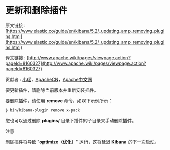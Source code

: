 # 更新和删除插件

原文链接 : [https://www.elastic.co/guide/en/kibana/5.2/_updating_amp_removing_plugins.html](https://www.elastic.co/guide/en/kibana/5.2/_updating_amp_removing_plugins.html)

译文链接 : [http://www.apache.wiki/pages/viewpage.action?pageId=8160327](http://www.apache.wiki/pages/viewpage.action?pageId=8160327)

贡献者 : [小瑶](/display/~chenyao)，[ApacheCN](/display/~apachecn)，[Apache中文网](/display/~apachechina)

要更新插件，请删除当前版本并重新安装插件。

要删除插件，请使用 **remove** 命令，如以下示例所示：

```
$ bin/kibana-plugin remove x-pack
```

您也可以通过删除 **plugins/** 目录下插件的子目录来手动删除插件。

注意

删除插件将导致 "**optimize（**优化**）**" 运行，这将延迟 **Kibana** 的下一次启动。